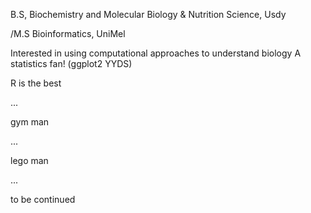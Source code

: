 B.S, Biochemistry and Molecular Biology & Nutrition Science, Usdy

/M.S Bioinformatics, UniMel

Interested in using computational approaches to understand biology
A statistics fan! (ggplot2 YYDS)

R is the best

...

gym man


...


lego man



...



to be continued
